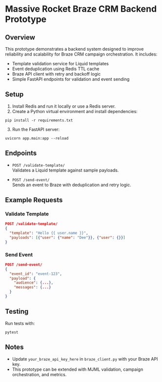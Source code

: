 # Massive Rocket Braze CRM Backend Prototype

## Overview

This prototype demonstrates a backend system designed to improve reliability and scalability for Braze CRM campaign orchestration. It includes:

- Template validation service for Liquid templates
- Event deduplication using Redis TTL cache
- Braze API client with retry and backoff logic
- Simple FastAPI endpoints for validation and event sending

## Setup

1. Install Redis and run it locally or use a Redis server.
2. Create a Python virtual environment and install dependencies:

```
pip install -r requirements.txt
```

3. Run the FastAPI server:

```
uvicorn app.main:app --reload
```

## Endpoints

- `POST /validate-template/`  
  Validates a Liquid template against sample payloads.

- `POST /send-event/`  
  Sends an event to Braze with deduplication and retry logic.

## Example Requests

### Validate Template

```json
POST /validate-template/
{
  "template": "Hello {{ user.name }}",
  "payloads": [{"user": {"name": "Dee"}}, {"user": {}}]
}
```

### Send Event

```json
POST /send-event/
{
  "event_id": "event-123",
  "payload": {
    "audience": {...},
    "messages": {...}
  }
}
```

## Testing

Run tests with:

```
pytest
```

## Notes

- Update `your_braze_api_key_here` in `braze_client.py` with your Braze API key.
- This prototype can be extended with MJML validation, campaign orchestration, and metrics.